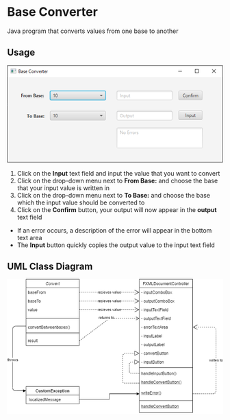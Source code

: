 # Base Converter
Java program that converts values from one base to another

## Usage
![](https://github.com/david-schmidt-git/Base-converter/blob/master/images/image.png "BaseConverter")

1. Click on the **Input** text field and input the value that you want to convert
2. Click on the drop-down menu next to **From Base:** and choose the base that your input value is written in
3. Click on the drop-down menu next to **To Base:** and choose the base which the input value should be converted to
4. Click on the **Confirm** button, your output will now appear in the **output** text field
- If an error occurs, a description of the error will appear in the bottom text area
- The **Input** button quickly copies the output value to the input text field

## UML Class Diagram
![](https://github.com/david-schmidt-git/Base-converter/blob/master/images/BaseConverterDiagram.png "UML Class Diagram")
